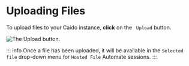 # Uploading Files

To upload files to your Caido instance, **click** on the <code><Icon icon="fas fa-cloud-arrow-up" /> Upload</code> button.

<img alt="The Upload button." src="/_images/files_upload.png" center>

::: info
Once a file has been uploaded, it will be available in the `Selected file` drop-down menu for `Hosted File` Automate sessions.
:::
